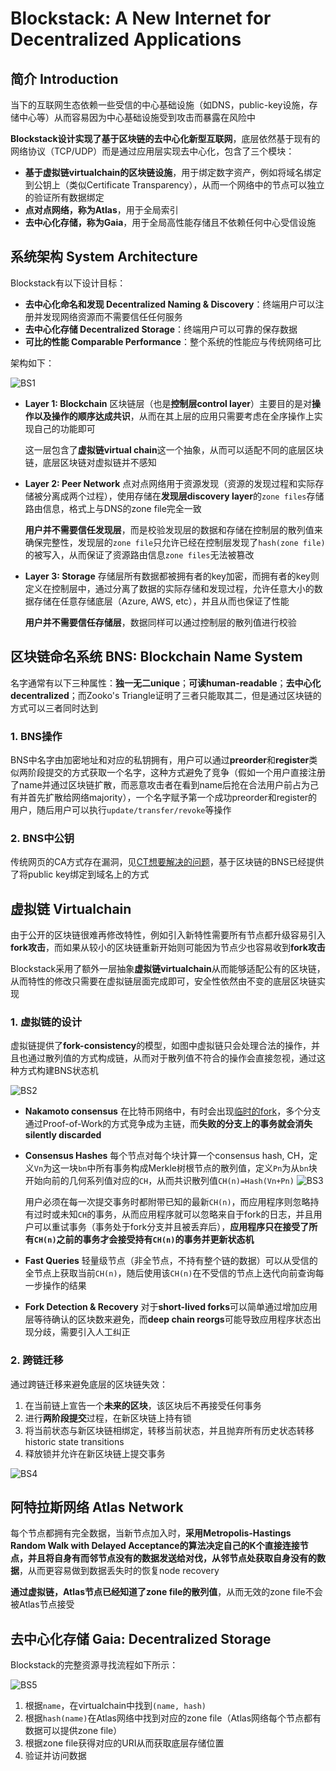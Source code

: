 # Blockstack: A New Internet for Decentralized Applications

## 简介 Introduction

当下的互联网生态依赖一些受信的中心基础设施（如DNS，public-key设施，存储中心等）从而容易因为中心基础设施受到攻击而暴露在风险中

**Blockstack设计实现了基于区块链的去中心化新型互联网**，底层依然基于现有的网络协议（TCP/UDP）而是通过应用层实现去中心化，包含了三个模块：

- **基于虚拟链virtualchain的区块链设施**，用于绑定数字资产，例如将域名绑定到公钥上（类似Certificate Transparency），从而一个网络中的节点可以独立的验证所有数据绑定
- **点对点网络，称为Atlas**，用于全局索引
- **去中心化存储，称为Gaia**，用于全局高性能存储且不依赖任何中心受信设施

## 系统架构 System Architecture

Blockstack有以下设计目标：

- **去中心化命名和发现 Decentralized Naming & Discovery**：终端用户可以注册并发现网络资源而不需要信任任何服务
- **去中心化存储 Decentralized Storage**：终端用户可以可靠的保存数据
- **可比的性能 Comparable Performance**：整个系统的性能应与传统网络可比

架构如下：

![BS1](images/BS1.png)

- **Layer 1: Blockchain**
  区块链层（也是**控制层control layer**）主要目的是对**操作以及操作的顺序达成共识**，从而在其上层的应用只需要考虑在全序操作上实现自己的功能即可

  这一层包含了**虚拟链virtual chain**这一个抽象，从而可以适配不同的底层区块链，底层区块链对虚拟链并不感知
- **Layer 2: Peer Network**
  点对点网络用于资源发现（资源的发现过程和实际存储被分离成两个过程），使用存储在**发现层discovery layer**的`zone files`存储路由信息，格式上与DNS的zone file完全一致
  
  **用户并不需要信任发现层**，而是校验发现层的数据和存储在控制层的散列值来确保完整性，发现层的`zone file`只允许已经在控制层发现了`hash(zone file)`的被写入，从而保证了资源路由信息`zone files`无法被篡改
- **Layer 3: Storage**
  存储层所有数据都被拥有者的key加密，而拥有者的key则定义在控制层中，通过分离了数据的实际存储和发现过程，允许任意大小的数据存储在任意存储底层（Azure, AWS, etc），并且从而也保证了性能

  **用户并不需要信任存储层**，数据同样可以通过控制层的散列值进行校验

## 区块链命名系统 BNS: Blockchain Name System

名字通常有以下三种属性：**独一无二unique**；**可读human-readable**；**去中心化decentralized**；而Zooko's Triangle证明了三者只能取其二，但是通过区块链的方式可以三者同时达到

### 1. BNS操作

BNS中名字由加密地址和对应的私钥拥有，用户可以通过**preorder**和**register**类似两阶段提交的方式获取一个名字，这种方式避免了竞争（假如一个用户直接注册了name并通过区块链扩散，而恶意攻击者在看到name后抢在合法用户前占为己有并首先扩散给网络majority），一个名字赋予第一个成功preorder和register的用户，随后用户可以执行`update/transfer/revoke`等操作

### 2. BNS中公钥

传统网页的CA方式存在漏洞，见[CT想要解决的问题](Certificate_Transparency.md)，基于区块链的BNS已经提供了将public key绑定到域名上的方式

## 虚拟链 Virtualchain

由于公开的区块链很难再修改特性，例如引入新特性需要所有节点都升级容易引入**fork攻击**，而如果从较小的区块链重新开始则可能因为节点少也容易收到**fork攻击**

Blockstack采用了额外一层抽象**虚拟链virtualchain**从而能够适配公有的区块链，从而特性的修改只需要在虚拟链层面完成即可，安全性依然由不变的底层区块链实现

### 1. 虚拟链的设计

虚拟链提供了**fork-consistency**的模型，如图中虚拟链只会处理合法的操作，并且也通过散列值的方式构成链，从而对于散列值不符合的操作会直接忽视，通过这种方式构建BNS状态机

![BS2](images/BS2.png)

- **Nakamoto consensus**
  在比特币网络中，有时会出现[临时的fork](19.P2P.md#事务的确认)，多个分支通过Proof-of-Work的方式竞争成为主链，而**失败的分支上的事务就会消失silently discarded**
- **Consensus Hashes**
  每个节点对每个块计算一个consensus hash, CH，定义`Vn`为这一块`bn`中所有事务构成Merkle树根节点的散列值，定义`Pn`为从`bn`块开始向前的几何系列值对应的`CH`，从而共识散列值`CH(n)=Hash(Vn+Pn)`
  ![BS3](images/BS3.png)

  用户必须在每一次提交事务时都附带已知的最新`CH(n)`，而应用程序则忽略持有过时或未知`CH`的事务，从而应用程序就可以忽略来自于fork的日志，并且用户可以重试事务（事务处于fork分支并且被丢弃后），**应用程序只在接受了所有`CH(n)`之前的事务才会接受持有`CH(n)`的事务并更新状态机**
- **Fast Queries**
  轻量级节点（非全节点，不持有整个链的数据）可以从受信的全节点上获取当前`CH(n)`，随后使用该`CH(n)`在不受信的节点上迭代向前查询每一步操作的结果
- **Fork Detection & Recovery**
  对于**short-lived forks**可以简单通过增加应用层等待确认的区块数来避免，而**deep chain reorgs**可能导致应用程序状态出现分歧，需要引入人工纠正

### 2. 跨链迁移

通过跨链迁移来避免底层的区块链失效：

1. 在当前链上宣告一个**未来的区块**，该区块后不再接受任何事务
2. 进行**两阶段提交**过程，在新区块链上持有锁
3. 将当前状态与新区块链相绑定，转移当前状态，并且抛弃所有历史状态转移historic state transitions
4. 释放锁并允许在新区块链上提交事务

![BS4](images/BS4.png)

## 阿特拉斯网络 Atlas Network

每个节点都拥有完全数据，当新节点加入时，**采用Metropolis-Hastings Random Walk with Delayed Acceptance的算法决定自己的K个直接连接节点，并且将自身有而邻节点没有的数据发送给对伐，从邻节点处获取自身没有的数据**，从而更容易做到数据丢失时的恢复node recovery

**通过虚拟链，Atlas节点已经知道了zone file的散列值**，从而无效的zone file不会被Atlas节点接受

## 去中心化存储 Gaia: Decentralized Storage

Blockstack的完整资源寻找流程如下所示：

![BS5](images/BS5.png)

1. 根据`name`，在virtualchain中找到`(name, hash)`
2. 根据`hash(name)`在Atlas网络中找到对应的zone file（Atlas网络每个节点都有数据可以提供zone file）
3. 根据zone file获得对应的URI从而获取底层存储位置
4. 验证并访问数据

